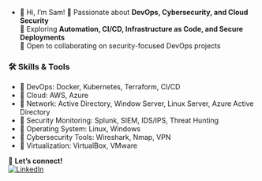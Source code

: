 - 👋 Hi, I’m Sam!
🔹 Passionate about **DevOps, Cybersecurity, and Cloud Security**  
🔹 Exploring **Automation, CI/CD, Infrastructure as Code, and Secure Deployments**  
🔹 Open to collaborating on security-focused DevOps projects  

### 🛠️ Skills & Tools  
- 🔹 DevOps: Docker, Kubernetes, Terraform, CI/CD
- 🔹 Cloud: AWS, Azure
- 🔹 Network: Active Directory, Window Server, Linux Server, Azure Active Directory
- 🔹 Security Monitoring: Splunk, SIEM, IDS/IPS, Threat Hunting  
- 🔹 Operating System: Linux, Windows
- 🔹 Cybersecurity Tools: Wireshark, Nmap, VPN
- 🔹 Virtualization: VirtualBox, VMware

🚀 **Let’s connect!**  
[![LinkedIn](https://img.shields.io/badge/LinkedIn-blue?style=flat&logo=linkedin)](https://www.linkedin.com/in/samuelfestus/)  


<!---
SamDSOps/SamDSOps is a ✨ special ✨ repository because its `README.md` (this file) appears on your GitHub profile.
You can click the Preview link to take a look at your changes.
--->
